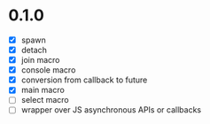 # 0.1.0
- [x] spawn
- [x] detach
- [x] join macro
- [x] console macro
- [x] conversion from callback to future
- [x] main macro
- [ ] select macro
- [ ] wrapper over JS asynchronous APIs or callbacks
